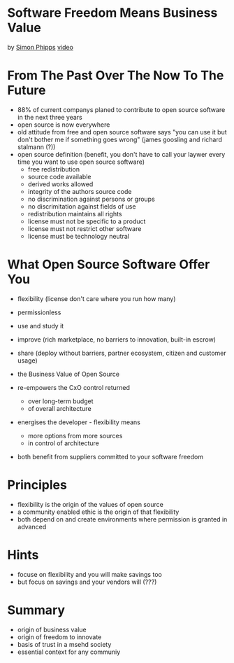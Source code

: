 # Software Freedom Means Business Value

by [Simon Phipps](simon@webmink.com)
[video](http://media.ccc.de/browse/conferences/froscon/2015/froscon2015-1666-software_freedom_means_business_value.html)

# From The Past Over The Now To The Future

* 88% of current companys planed to contribute to open source software in the next three years
* open source is now everywhere
* old attitude from free and open source software says "you can use it but don't bother me if something goes wrong" (james goosling and richard stalmann (?))
* open source definition (benefit, you don't have to call your laywer every time you want to use open source software)
    * free redistribution
    * source code available
    * derived works allowed
    * integrity of the authors source code
    * no discrimination against persons or groups
    * no discrimitation against fields of use
    * redistribution maintains all rights
    * license must not be specific to a product
    * license must not restrict other software
    * license must be technology neutral

# What Open Source Software Offer You

* flexibility (license don't care where you run how many)
* permissionless 
* use and study it
* improve (rich marketplace, no barriers to innovation, built-in escrow)
* share (deploy without barriers, partner ecosystem, citizen and customer usage)

* the Business Value of Open Source

* re-empowers the CxO control returned
    * over long-term budget
    * of overall architecture
* energises the developer - flexibility means
    * more options from more sources
    * in control of architecture
* both benefit from suppliers committed to your software freedom

# Principles

* flexibility is the origin of the values of open source
* a community enabled ethic is the origin of that flexibility
* both depend on and create environments where permission is granted in advanced

# Hints

* focuse on flexibility and you will make savings too
* but focus on savings and your vendors will (???)

# Summary

* origin of business value
* origin of freedom to innovate
* basis of trust in a msehd society
* essential context for any communiy
